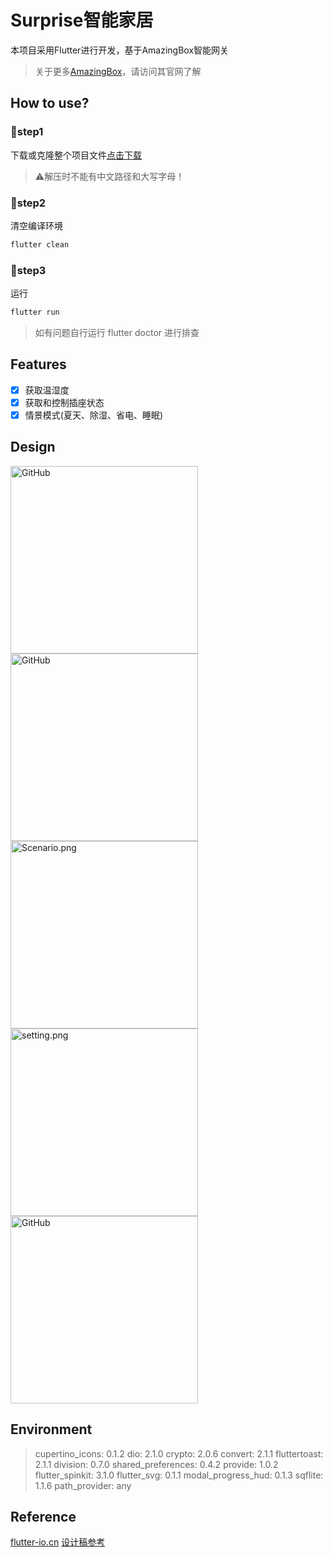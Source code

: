 # Surprise智能家居

本项目采用Flutter进行开发，基于AmazingBox智能网关
> 关于更多[AmazingBox](https://www.a-box.com.cn)，请访问其官网了解

## How to use?
### 🚩step1
下载或克隆整个项目文件[点击下载](https://github.com/sbtobb/SmartHome/archive/master.zip)
> ⚠️解压时不能有中文路径和大写字母！

### 🚩step2
清空编译环境
```sh
flutter clean
```

### 🚩step3
运行
```sh
flutter run
```
> 如有问题自行运行 flutter doctor 进行排查

## Features
- [x] 获取温湿度
- [x] 获取和控制插座状态
- [x] 情景模式(夏天、除湿、省电、睡眠)

## Design
<div>
<img src="https://i.loli.net/2019/07/03/5d1c4dcb26a8876154.png" alt="GitHub" title="login" width="300" />
 <img src="https://i.loli.net/2019/07/03/5d1c5194c170446210.png" alt="GitHub" title="home" width="300" />
 <img src="https://i.loli.net/2019/07/03/5d1c54242f44438063.png" alt="Scenario.png" title="Scenario.png" width="300"/>
 <img src="https://i.loli.net/2019/07/03/5d1c53de6cb5049088.png" alt="setting.png" title="setting.png" width="300"/>
 <img src="https://i.loli.net/2019/07/03/5d1c53a8e0b5465753.png" alt="GitHub" title="login" width="300" />
</div>

## Environment
> cupertino_icons: 0.1.2
> dio: 2.1.0
> crypto: 2.0.6
> convert: 2.1.1
> fluttertoast: 2.1.1
> division: 0.7.0
> shared_preferences: 0.4.2
> provide: 1.0.2
> flutter_spinkit: 3.1.0
> flutter_svg: 0.1.1
> modal_progress_hud: 0.1.3
> sqflite: 1.1.6
> path_provider: any

## Reference
[flutter-io.cn](https://flutter-io.cn)
[设计稿参考](https://www.ui.cn/detail/470980.html)



